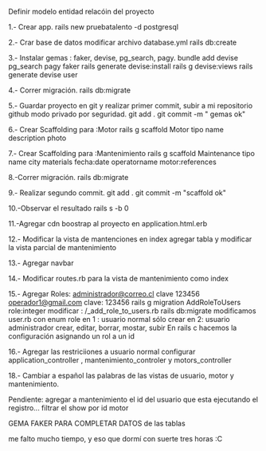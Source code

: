 Definir modelo entidad relacóin del proyecto

1.- Crear app.
rails new pruebatalento -d postgresql

2.- Crar base de datos
 modificar archivo database.yml 
 rails db:create

3.- Instalar gemas : faker, devise, pg_search, pagy.
bundle add devise pg_search pagy faker
rails generate devise:install
rails g devise:views
rails generate devise user

4.- Correr migración.
rails db:migrate

5.- Guardar proyecto en git y realizar primer commit, subir a mi repositorio github modo privado por seguridad.
git add .
git commit -m " gemas ok"

6.-  Crear Scaffolding para :Motor
rails g scaffold Motor tipo name description photo

7.- Crear Scaffolding para :Mantenimiento
rails g scaffold Maintenance tipo name city materials fecha:date operatorname motor:references

8.-Correr migración.
rails db:migrate

9.-  Realizar segundo commit.
git add .
git commit -m "scaffold ok"

10.-Observar el resultado 
rails s -b 0

11.-Agregar cdn boostrap al proyecto en application.html.erb

12.- Modificar la vista de mantenciones en index agregar tabla y modificar la vista parcial de mantenimiento
  
13.- Agregar navbar 

14.- Modificar routes.rb para la vista de mantenimiento como index

15.- Agregar Roles:
    administrador@correo.cl clave 123456
    operador1@gmail.com  clave: 123456
rails g migration AddRoleToUsers role:integer
modificar : /_add_role_to_users.rb
rails db:migrate
modificamos user.rb con enum role
en 1 : usuario normal sólo crear
en 2: usuario administrador crear, editar, borrar, mostar, subir
En rails c hacemos la configuración asignando un rol a un id

16.- Agregar las restriciiones a usuario normal
configurar application_controller , mantenimiento_controler y motors_controller

18.- Cambiar a español las palabras de las vistas de usuario, motor y mantenimiento.

Pendiente:
agregar a mantenimiento el id del usuario que esta ejecutando el registro...
filtrar el show por id motor

GEMA FAKER PARA COMPLETAR DATOS de las tablas


me falto mucho tiempo, y eso que dormí con suerte tres horas :C

